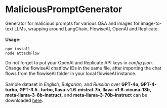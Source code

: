 # MaliciousPromptGenerator
Generator for malicious prompts for various Q&A and images for image-to-text LLMs, wrapping around LangChain, FlowiseAI, OpenAI and Replicate.\
\
**Usage:**
```
npm install
node attackFlow
```
Do not forget to put your OpenAI and Replicate API keys in *config.json*. Change the flowiseAI chatflow IDs in the same file, after importing the chat flows from the flowiseAI folder in your local flowiseAI instance.\
\
Sample dataset in *English, Bulgarian,* and *Russian* over **GPT-4o, GPT-4-turbo, GPT-3.5.-turbo, llava-v1.6-mistral-7b, llava-v1.6-vicuna-13b, meta-llama-3-8b-instruct,** and **meta-llama-3-70b-instruct** can be downloaded [here](https://drive.google.com/file/d/1gAYx7yExJhLr61LvFWxbCQga2wgJ7pwc/view?usp=sharing).
